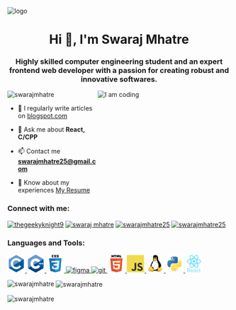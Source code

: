 ![logo](https://mir-s3-cdn-cf.behance.net/project_modules/max_1200/79731568097599.5b50bca477735.jpg)
<h1 align="center">Hi 👋, I'm Swaraj Mhatre</h1>
<h3 align="center">Highly skilled computer engineering student and an expert frontend web developer with a passion for creating robust and innovative softwares.</h3>

<img align="right" src="https://camo.githubusercontent.com/cae12fddd9d6982901d82580bdf321d81fb299141098ca1c2d4891870827bf17/68747470733a2f2f6d69726f2e6d656469756d2e636f6d2f6d61782f313336302f302a37513379765349765f7430696f4a2d5a2e676966" alt="I am coding" width="300" height="200">

<p align="left"> <img src="https://komarev.com/ghpvc/?username=swarajmhatre&label=Profile%20views&color=0e75b6&style=flat" alt="swarajmhatre" /> </p>


- 📝 I regularly write articles on <a href="https://www.blogger.com/blog/posts/9119605387008480407?hl=en&tab=jj">blogspot.com<a/> 

- 💬 Ask me about **React, C/CPP**

- 📫 Contact me **swarajmhatre25@gmail.com**

- 📄 Know about my experiences <a href="https://drive.google.com/drive/folders/1HGZrSLYAfVqJNMpfjkg8cowcLGXCtuJg?usp=sharing">My Resume<a/>
<div><h3 align="left">Connect with me:</h3>
<p align="left">
<a href="https://twitter.com/thegeekyknight9" target="blank"><img align="center" src="https://raw.githubusercontent.com/rahuldkjain/github-profile-readme-generator/master/src/images/icons/Social/twitter.svg" alt="thegeekyknight9" height="30" width="40" /></a>
<a href="https://linkedin.com/in/swaraj mhatre" target="blank"><img align="center" src="https://raw.githubusercontent.com/rahuldkjain/github-profile-readme-generator/master/src/images/icons/Social/linked-in-alt.svg" alt="swaraj mhatre" height="30" width="40" /></a>
<a href="https://instagram.com/swarajmhatre25" target="blank"><img align="center" src="https://raw.githubusercontent.com/rahuldkjain/github-profile-readme-generator/master/src/images/icons/Social/instagram.svg" alt="swarajmhatre25" height="30" width="40" /></a>
<a href="https://auth.geeksforgeeks.org/user/swarajmhatre25" target="blank"><img align="center" src="https://raw.githubusercontent.com/rahuldkjain/github-profile-readme-generator/master/src/images/icons/Social/geeks-for-geeks.svg" alt="swarajmhatre25" height="30" width="40" /></a>
</p>
</div>

<h3 align="left">Languages and Tools:</h3>
<p align="left"> <a href="https://www.cprogramming.com/" target="_blank" rel="noreferrer"> <img src="https://raw.githubusercontent.com/devicons/devicon/master/icons/c/c-original.svg" alt="c" width="40" height="40"/> </a> <a href="https://www.w3schools.com/cpp/" target="_blank" rel="noreferrer"> <img src="https://raw.githubusercontent.com/devicons/devicon/master/icons/cplusplus/cplusplus-original.svg" alt="cplusplus" width="40" height="40"/> </a> <a href="https://www.w3schools.com/css/" target="_blank" rel="noreferrer"> <img src="https://raw.githubusercontent.com/devicons/devicon/master/icons/css3/css3-original-wordmark.svg" alt="css3" width="40" height="40"/> </a> <a href="https://www.figma.com/" target="_blank" rel="noreferrer"> <img src="https://www.vectorlogo.zone/logos/figma/figma-icon.svg" alt="figma" width="40" height="40"/> </a> <a href="https://git-scm.com/" target="_blank" rel="noreferrer"> <img src="https://www.vectorlogo.zone/logos/git-scm/git-scm-icon.svg" alt="git" width="40" height="40"/> </a> <a href="https://www.w3.org/html/" target="_blank" rel="noreferrer"> <img src="https://raw.githubusercontent.com/devicons/devicon/master/icons/html5/html5-original-wordmark.svg" alt="html5" width="40" height="40"/> </a> <a href="https://developer.mozilla.org/en-US/docs/Web/JavaScript" target="_blank" rel="noreferrer"> <img src="https://raw.githubusercontent.com/devicons/devicon/master/icons/javascript/javascript-original.svg" alt="javascript" width="40" height="40"/> </a> <a href="https://www.linux.org/" target="_blank" rel="noreferrer"> <img src="https://raw.githubusercontent.com/devicons/devicon/master/icons/linux/linux-original.svg" alt="linux" width="40" height="40"/> </a> <a href="https://www.python.org" target="_blank" rel="noreferrer"> <img src="https://raw.githubusercontent.com/devicons/devicon/master/icons/python/python-original.svg" alt="python" width="40" height="40"/> </a> <a href="https://reactjs.org/" target="_blank" rel="noreferrer"> <img src="https://raw.githubusercontent.com/devicons/devicon/master/icons/react/react-original-wordmark.svg" alt="react" width="40" height="40"/> </a> </p>

<p><img align="left" src="https://github-readme-stats.vercel.app/api/top-langs?username=swarajmhatre&show_icons=true&locale=en&layout=compact" alt="swarajmhatre" /></p>

<p>&nbsp;<img align="center" src="https://github-readme-stats.vercel.app/api?username=swarajmhatre&show_icons=true&locale=en" alt="swarajmhatre" /></p>

<p><img align="center" src="https://github-readme-streak-stats.herokuapp.com/?user=swarajmhatre&" alt="swarajmhatre" /></p>
